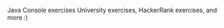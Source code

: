 Java Console exercises University exercises, 
                       HackerRank exercises,
                       and more :)
